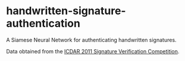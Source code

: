 # handwritten-signature-authentication
A Siamese Neural Network for authenticating handwritten signatures.

Data obtained from the [ICDAR 2011 Signature Verification Competition](http://www.iapr-tc11.org/mediawiki/index.php/ICDAR_2011_Signature_Verification_Competition_(SigComp2011)).
